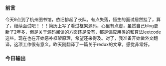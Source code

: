 ### 前言  
今天9点到了杭州图书馆，依旧排起了长队。有点失落，恒生的面试居然挂了，算了，继续面试吧！！！简历上写了看过框架源码，心里有点虚，虽然自己blog更新了2年多，但是关于源码阅读的方面还是没有，都是偏应用类的和算法leetcode这些。现在也在开始恶补框架原理，希望还来得及。对了，我准备开始做外文翻译，这项工作很有意义。昨天刚翻译了一篇关于redux的文章，感觉非常好。

### 今日输出  
